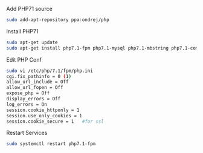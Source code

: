 Add PHP71 source
```bash
sudo add-apt-repository ppa:ondrej/php
```

Install PHP71
```bash
sudo apt-get update
sudo apt-get install php7.1-fpm php7.1-mysql php7.1-mbstring php7.1-common php7.1-xml php7.1-gd php7.1-curl php7.1-cli php7.1-zip php7.1-mcrypt php7.1-sqlite
```

Edit PHP Conf
```bash
sudo vi /etc/php/7.1/fpm/php.ini
cgi.fix_pathinfo = 0 (1)
allow_url_include = Off
allow_url_fopen = Off
expose_php = Off
display_errors = Off
log_errors = On
session.cookie_httponly = 1
session.use_only_cookies = 1
session.cookie_secure = 1   #for ssl
```

Restart Services
```bash
sudo systemctl restart php7.1-fpm
```